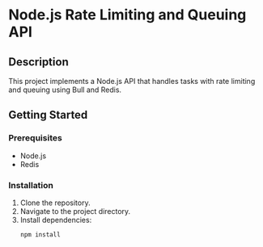 # Node.js Rate Limiting and Queuing API

## Description
This project implements a Node.js API that handles tasks with rate limiting and queuing using Bull and Redis.

## Getting Started

### Prerequisites
- Node.js
- Redis

### Installation
1. Clone the repository.
2. Navigate to the project directory.
3. Install dependencies:
   ```bash
   npm install
